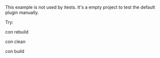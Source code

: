 This example is not used by itests. It's a empty project to test
the default plugin manually.

Try:

con rebuild

con clean

con build
